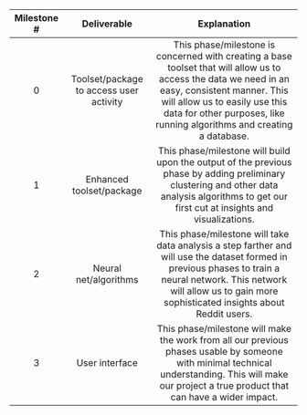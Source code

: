 **Milestone #**|**Deliverable**|**Explanation**
:-----:|:-----:|:-----:
0|Toolset/package to access user activity|This phase/milestone is concerned with creating a base toolset that will allow us to access the data we need in an easy, consistent manner. This will allow us to easily use this data for other purposes, like running algorithms and creating a database.
1|Enhanced toolset/package|This phase/milestone will build upon the output of the previous phase by adding preliminary clustering and other data analysis algorithms to get our first cut at insights and visualizations.
2|Neural net/algorithms|This phase/milestone will take data analysis a step farther and will use the dataset formed in previous phases to train a neural network. This network will allow us to gain more sophisticated insights about Reddit users.
3|User interface|This phase/milestone will make the work from all our previous phases usable by someone with minimal technical understanding. This will make our project a true product that can have a wider impact.